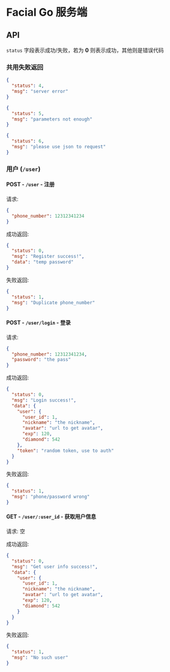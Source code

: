 # Facial Go 服务端

## API

`status` 字段表示成功/失败，若为 **0** 则表示成功，其他则是错误代码

### 共用失败返回

```json
{
  "status": 4,
  "msg": "server error"
}
```

```json
{
  "status": 5,
  "msg": "parameters not enough"
}
```

```json
{
  "status": 6,
  "msg": "please use json to request"
}
```

### 用户 (`/user`)

#### POST - `/user` - 注册

请求:

```json
{
  "phone_number": 12312341234
}
```

成功返回:

```json
{
  "status": 0,
  "msg": "Register success!",
  "data": "temp password"
}
```

失败返回:

```json
{
  "status": 1,
  "msg": "Duplicate phone_number"
}
```

#### POST - `/user/login` - 登录

请求:

```json
{
  "phone_number": 12312341234,
  "password": "the pass"
}
```

成功返回:
```json
{
  "status": 0,
  "msg": "Login success!",
  "data": {
    "user": {
      "user_id": 1,
      "nickname": "the nickname",
      "avatar": "url to get avatar",
      "exp": 120,
      "diamond": 542
    },
    "token": "random token, use to auth"
  }
}
```

失败返回:

```json
{
  "status": 1,
  "msg": "phone/password wrong"
}
```

#### GET - `/user/:user_id` - 获取用户信息

请求: 空

成功返回:
```json
{
  "status": 0,
  "msg": "Get user info success!",
  "data": {
    "user": {
      "user_id": 1,
      "nickname": "the nickname",
      "avatar": "url to get avatar",
      "exp": 120,
      "diamond": 542
    }
  }
}
```

失败返回:
```json
{
  "status": 1,
  "msg": "No such user"
}
```
